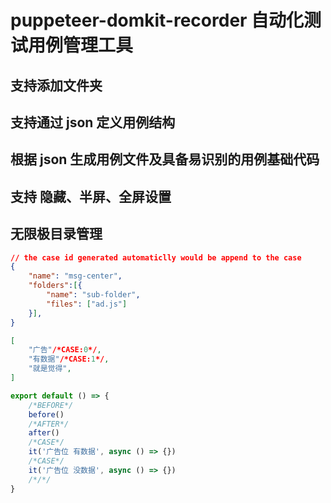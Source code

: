 # puppeteer-domkit-recorder 自动化测试用例管理工具

## 支持添加文件夹

## 支持通过 json 定义用例结构

## 根据 json 生成用例文件及具备易识别的用例基础代码

## 支持 隐藏、半屏、全屏设置

## 无限极目录管理

```json
// the case id generated automaticlly would be append to the case
{
    "name": "msg-center",
    "folders":[{
        "name": "sub-folder",
        "files": ["ad.js"]
    }],
}

[
    "广告"/*CASE:0*/, 
    "有数据"/*CASE:1*/, 
    "就是觉得",
]

```

```javascript
export default () => {
    /*BEFORE*/
    before()
    /*AFTER*/
    after()
    /*CASE*/
    it('广告位 有数据', async () => {})
    /*CASE*/
    it('广告位 没数据', async () => {})
    /*/*/
}
```
